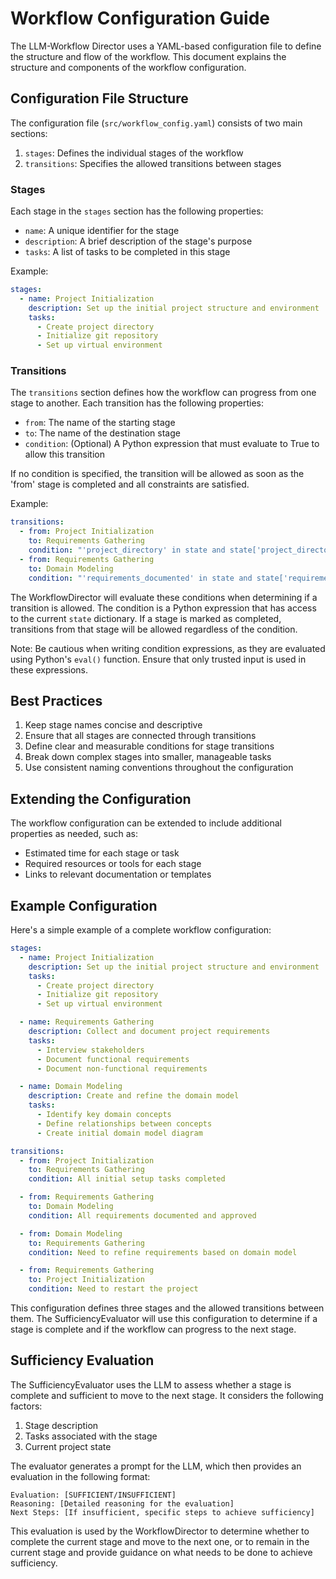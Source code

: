 # Workflow Configuration Guide

The LLM-Workflow Director uses a YAML-based configuration file to define the structure and flow of the workflow. This document explains the structure and components of the workflow configuration.

## Configuration File Structure

The configuration file (`src/workflow_config.yaml`) consists of two main sections:

1. `stages`: Defines the individual stages of the workflow
2. `transitions`: Specifies the allowed transitions between stages

### Stages

Each stage in the `stages` section has the following properties:

- `name`: A unique identifier for the stage
- `description`: A brief description of the stage's purpose
- `tasks`: A list of tasks to be completed in this stage

Example:

```yaml
stages:
  - name: Project Initialization
    description: Set up the initial project structure and environment
    tasks:
      - Create project directory
      - Initialize git repository
      - Set up virtual environment
```

### Transitions

The `transitions` section defines how the workflow can progress from one stage to another. Each transition has the following properties:

- `from`: The name of the starting stage
- `to`: The name of the destination stage
- `condition`: (Optional) A Python expression that must evaluate to True to allow this transition

If no condition is specified, the transition will be allowed as soon as the 'from' stage is completed and all constraints are satisfied.

Example:

```yaml
transitions:
  - from: Project Initialization
    to: Requirements Gathering
    condition: "'project_directory' in state and state['project_directory']"
  - from: Requirements Gathering
    to: Domain Modeling
    condition: "'requirements_documented' in state and state['requirements_documented']"
```

The WorkflowDirector will evaluate these conditions when determining if a transition is allowed. The condition is a Python expression that has access to the current `state` dictionary. If a stage is marked as completed, transitions from that stage will be allowed regardless of the condition.

Note: Be cautious when writing condition expressions, as they are evaluated using Python's `eval()` function. Ensure that only trusted input is used in these expressions.

## Best Practices

1. Keep stage names concise and descriptive
2. Ensure that all stages are connected through transitions
3. Define clear and measurable conditions for stage transitions
4. Break down complex stages into smaller, manageable tasks
5. Use consistent naming conventions throughout the configuration

## Extending the Configuration

The workflow configuration can be extended to include additional properties as needed, such as:

- Estimated time for each stage or task
- Required resources or tools for each stage
- Links to relevant documentation or templates

## Example Configuration

Here's a simple example of a complete workflow configuration:

```yaml
stages:
  - name: Project Initialization
    description: Set up the initial project structure and environment
    tasks:
      - Create project directory
      - Initialize git repository
      - Set up virtual environment

  - name: Requirements Gathering
    description: Collect and document project requirements
    tasks:
      - Interview stakeholders
      - Document functional requirements
      - Document non-functional requirements

  - name: Domain Modeling
    description: Create and refine the domain model
    tasks:
      - Identify key domain concepts
      - Define relationships between concepts
      - Create initial domain model diagram

transitions:
  - from: Project Initialization
    to: Requirements Gathering
    condition: All initial setup tasks completed

  - from: Requirements Gathering
    to: Domain Modeling
    condition: All requirements documented and approved

  - from: Domain Modeling
    to: Requirements Gathering
    condition: Need to refine requirements based on domain model

  - from: Requirements Gathering
    to: Project Initialization
    condition: Need to restart the project
```

This configuration defines three stages and the allowed transitions between them. The SufficiencyEvaluator will use this configuration to determine if a stage is complete and if the workflow can progress to the next stage.

## Sufficiency Evaluation

The SufficiencyEvaluator uses the LLM to assess whether a stage is complete and sufficient to move to the next stage. It considers the following factors:

1. Stage description
2. Tasks associated with the stage
3. Current project state

The evaluator generates a prompt for the LLM, which then provides an evaluation in the following format:

```
Evaluation: [SUFFICIENT/INSUFFICIENT]
Reasoning: [Detailed reasoning for the evaluation]
Next Steps: [If insufficient, specific steps to achieve sufficiency]
```

This evaluation is used by the WorkflowDirector to determine whether to complete the current stage and move to the next one, or to remain in the current stage and provide guidance on what needs to be done to achieve sufficiency.
